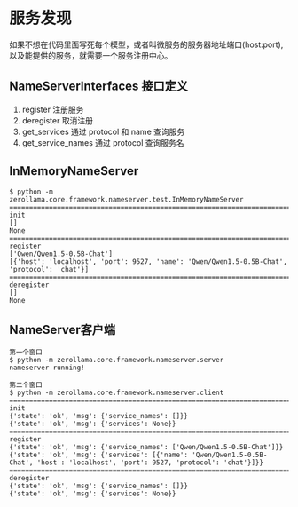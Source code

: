# 服务发现
如果不想在代码里面写死每个模型，或者叫微服务的服务器地址端口(host:port), 以及能提供的服务，就需要一个服务注册中心。

## NameServerInterfaces 接口定义
1. register 注册服务
2. deregister 取消注册
3. get_services 通过 protocol 和 name 查询服务
4. get_service_names 通过 protocol 查询服务名

## InMemoryNameServer
```
$ python -m zerollama.core.framework.nameserver.test.InMemoryNameServer
================================================================================
init
[]
None
================================================================================
register
['Qwen/Qwen1.5-0.5B-Chat']
[{'host': 'localhost', 'port': 9527, 'name': 'Qwen/Qwen1.5-0.5B-Chat', 'protocol': 'chat'}]
================================================================================
deregister
[]
None
```

## NameServer客户端
```
第一个窗口
$ python -m zerollama.core.framework.nameserver.server
nameserver running!

第二个窗口
$ python -m zerollama.core.framework.nameserver.client
================================================================================
init
{'state': 'ok', 'msg': {'service_names': []}}
{'state': 'ok', 'msg': {'services': None}}
================================================================================
register
{'state': 'ok', 'msg': {'service_names': ['Qwen/Qwen1.5-0.5B-Chat']}}
{'state': 'ok', 'msg': {'services': [{'name': 'Qwen/Qwen1.5-0.5B-Chat', 'host': 'localhost', 'port': 9527, 'protocol': 'chat'}]}}
================================================================================
deregister
{'state': 'ok', 'msg': {'service_names': []}}
{'state': 'ok', 'msg': {'services': None}}
```